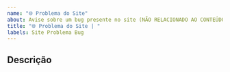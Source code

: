```yaml
---
name: "🌐 Problema do Site"
about: Avise sobre um bug presente no site (NÃO RELACIONADO AO CONTEÚDO).
title: "🌐 Problema do Site | "
labels: Site Problema Bug
---
```


<!--

LEIA-ME ANTES:
Essa NÃO É a opção para pedir mudanças do conteúdo do site.
Esse NÃO É o lugar para reportar problemas com serviços do PrivacyTools. (Faça-o aqui https://github.com/privacytools/services/issues/new; post deve ser escrito em Inglês)
Essa opção É APENAS para reportar problemas técnicos com www.privacidade.digital.

-->

## Descrição

<!--
## Capturas de Tela

Favor adicionar capturas de tela caso necessário
-->
